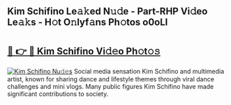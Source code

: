 ## Kim Schifino Le𝚊𝚔ed N𝚞𝚍e - Part-RHP Vi𝚍eo Le𝚊𝚔s - H𝚘t O𝚗lyf𝚊ns Ph𝚘tos o0oLI

# <h2><a href="http://hf390yg.feru.top/?c=Kim+Schifino">🔗 👉 🔴 Kim Schifino Vi𝚍𝚎o Ph𝚘t𝚘𝚜</a></h2>

[![Kim Schifino Nu𝚍𝚎s](https://i.imgur.com/0TWrTi3.gif)](http://hf390yg.feru.top/?c=Kim+Schifino)
Social media sensation Kim Schifino and multimedia artist, known for sharing dance and lifestyle themes through viral dance challenges and mini vlogs. Many public figures Kim Schifino have made significant contributions to society. 
